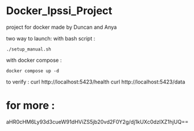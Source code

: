 # Docker_Ipssi_Project
project for docker made by Duncan and Anya 

two way to launch:
with bash script :
```
./setup_manual.sh
```
with docker compose :
```
docker compose up -d
```
 to verify : 
curl http://localhost:5423/health
curl http://localhost:5423/data

# for more :
aHR0cHM6Ly93d3cueW91dHViZS5jb20vd2F0Y2g/dj1kUXc0dzlXZ1hjUQ==
